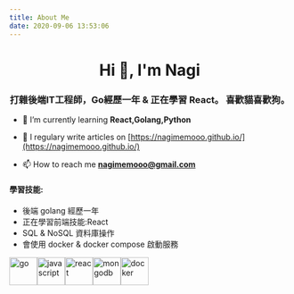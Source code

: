 ```yaml
---
title: About Me
date: 2020-09-06 13:53:06
---
```



<h1 align="center">Hi 👋, I'm Nagi</h1>
<h3 align="center">打雜後端IT工程師，Go經歷一年 & 正在學習 React。 喜歡貓喜歡狗。</h3>



- 🌱 I’m currently learning **React,Golang,Python**

- 📝 I regulary write articles on [https://nagimemooo.github.io/](https://nagimemooo.github.io/)

- 📫 How to reach me **nagimemooo@gmail.com**


#### 學習技能:
- 後端 golang 經歷一年
- 正在學習前端技能:React
- SQL & NoSQL 資料庫操作
- 會使用 docker & docker compose 啟動服務


<p style="display:flex"> <img src="https://devicons.github.io/devicon/devicon.git/icons/go/go-original.svg" alt="go" width="50" height="50"/> <img src="https://devicons.github.io/devicon/devicon.git/icons/javascript/javascript-original.svg" alt="javascript" width="50" height="50"/> 
<img src="https://devicons.github.io/devicon/devicon.git/icons/react/react-original-wordmark.svg" alt="react" width="50" height="50"/><img src="https://devicons.github.io/devicon/devicon.git/icons/mongodb/mongodb-original-wordmark.svg" alt="mongodb" width="50 height="50"/><img src="https://devicons.github.io/devicon/devicon.git/icons/docker/docker-original-wordmark.svg" alt="docker" width="50" height="50"/> </p>



